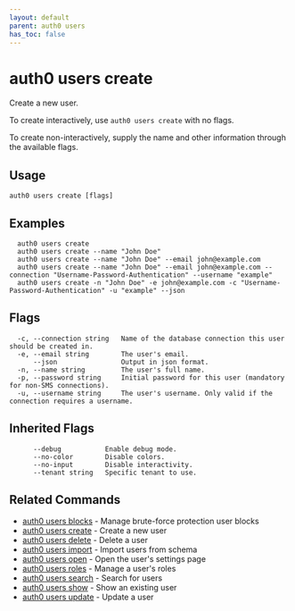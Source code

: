 ```yaml
---
layout: default
parent: auth0 users
has_toc: false
---
```

# auth0 users create

Create a new user.

To create interactively, use `auth0 users create` with no flags.

To create non-interactively, supply the name and other information through the available flags.

## Usage
```
auth0 users create [flags]
```

## Examples

```
  auth0 users create 
  auth0 users create --name "John Doe" 
  auth0 users create --name "John Doe" --email john@example.com
  auth0 users create --name "John Doe" --email john@example.com --connection "Username-Password-Authentication" --username "example"
  auth0 users create -n "John Doe" -e john@example.com -c "Username-Password-Authentication" -u "example" --json
```


## Flags

```
  -c, --connection string   Name of the database connection this user should be created in.
  -e, --email string        The user's email.
      --json                Output in json format.
  -n, --name string         The user's full name.
  -p, --password string     Initial password for this user (mandatory for non-SMS connections).
  -u, --username string     The user's username. Only valid if the connection requires a username.
```


## Inherited Flags

```
      --debug           Enable debug mode.
      --no-color        Disable colors.
      --no-input        Disable interactivity.
      --tenant string   Specific tenant to use.
```


## Related Commands

- [auth0 users blocks](auth0_users_blocks.md) - Manage brute-force protection user blocks
- [auth0 users create](auth0_users_create.md) - Create a new user
- [auth0 users delete](auth0_users_delete.md) - Delete a user
- [auth0 users import](auth0_users_import.md) - Import users from schema
- [auth0 users open](auth0_users_open.md) - Open the user's settings page
- [auth0 users roles](auth0_users_roles.md) - Manage a user's roles
- [auth0 users search](auth0_users_search.md) - Search for users
- [auth0 users show](auth0_users_show.md) - Show an existing user
- [auth0 users update](auth0_users_update.md) - Update a user


